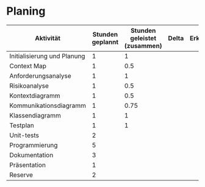 # Planing

| Aktivität                   | Stunden geplannt | Stunden geleistet (zusammen) | Delta | Erklärung |
| --------------------------- | ---------------- | ---------------------------- | ----- | --------- |
| Initialisierung und Planung | 1                | 1                            |       |           |
| Context Map                 | 1                | 0.5                          |       |           |
| Anforderungsanalyse         | 1                | 1                            |       |           |
| Risikoanalyse               | 1                | 0.5                          |       |           |
| Kontextdiagramm             | 1                | 0.5                          |       |           |
| Kommunikationsdiagramm      | 1                | 0.75                         |       |           |
| Klassendiagramm             | 1                | 1                            |       |           |
| Testplan                    | 1                | 1                            |       |           |
| Unit-tests                  | 2                |                              |       |           |
| Programmierung              | 5                |                              |       |           |
| Dokumentation               | 3                |                              |       |           |
| Präsentation                | 1                |                              |       |           |
| Reserve                     | 2                |                              |       |           |
